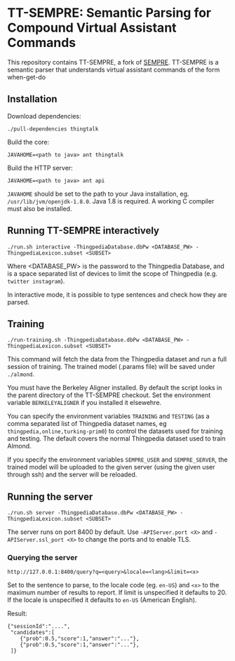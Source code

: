 # TT-SEMPRE: Semantic Parsing for Compound Virtual Assistant Commands

This repository contains TT-SEMPRE, a fork of [SEMPRE](https://github.com/percyliang/sempre).
TT-SEMPRE is a semantic parser that understands virtual assistant commands
of the form when-get-do

## Installation

Download dependencies:

    ./pull-dependencies thingtalk

Build the core:

    JAVAHOME=<path to java> ant thingtalk

Build the HTTP server:

    JAVAHOME=<path to java> ant api

`JAVAHOME` should be set to the path to your Java installation, eg. `/usr/lib/jvm/openjdk-1.8.0`.
Java 1.8 is required. A working C compiler must also be installed.

## Running TT-SEMPRE interactively

    ./run.sh interactive -ThingpediaDatabase.dbPw <DATABASE_PW> -ThingpediaLexicon.subset <SUBSET>
    
Where <DATABASE_PW> is the password to the Thingpedia Database, and <SUBSET> is a space separated
list of devices to limit the scope of Thingpedia (e.g. `twitter instagram`).

In interactive mode, it is possible to type sentences and check how they are parsed.

## Training

    ./run-training.sh -ThingpediaDatabase.dbPw <DATABASE_PW> -ThingpediaLexicon.subset <SUBSET>
    
This command will fetch the data from the Thingpedia dataset and run a full session of training.
The trained model (.params file) will be saved under `./almond`.

You must have the Berkeley Aligner installed. By default the script looks in the parent directory
of the TT-SEMPRE checkout. Set the environment variable `BERKELEYALIGNER` if you installed it
elsewehre.

You can specify the environment variables `TRAINING` and `TESTING` (as a comma separated list of
Thingpedia dataset names, eg `thingpedia,online,turking-prim0`) to control the datasets used
for training and testing. The default covers the normal Thingpedia dataset used to train Almond.

If you specify the environment variables `SEMPRE_USER` and `SEMPRE_SERVER`, the trained model
will be uploaded to the given server (using the given user through ssh) and the server will
be reloaded.

## Running the server

    ./run.sh server -ThingpediaDatabase.dbPw <DATABASE_PW> -ThingpediaLexicon.subset <SUBSET>
    
The server runs on port 8400 by default. Use `-APIServer.port <X>` and `-APIServer.ssl_port <X>`
to change the ports and to enable TLS.

### Querying the server

    http://127.0.0.1:8400/query?q=<query>&locale=<lang>&limit=<x>
    
Set <query> to the sentence to parse, <lang> to the locale code (eg. `en-US`) and `<x>` to the
maximum number of results to report. If limit is unspecified it defaults to 20. If the locale
is unspecified it defaults to `en-US` (American English).
    
Result:

    {"sessionId":"....",
     "candidates":[
        {"prob":0.5,"score":1,"answer":"..."},
        {"prob":0.5,"score":1,"answer":"..."},
     ]}

